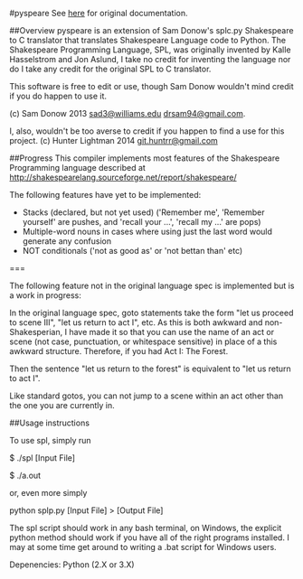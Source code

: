 #pyspeare
See [here](http://shakespearelang.sourceforge.net/report/shakespeare/) for original documentation.

##Overview
pyspeare is an extension of Sam Donow's splc.py Shakespeare to C translator that translates Shakespeare Language code to Python. 
The Shakespeare Programming Language, SPL, was originally invented by Kalle Hasselstrom and Jon Aslund, I take no credit for 
inventing the language nor do I take any credit for the original SPL to C translator.

This software is free to edit or use, though Sam Donow wouldn't mind credit if you do happen to use it.

(c) Sam Donow 2013 
sad3@williams.edu 
drsam94@gmail.com.



I, also, wouldn't be too averse to credit if you happen to find a use for this project. 
(c) Hunter Lightman 2014 
git.huntrr@gmail.com


##Progress
This compiler implements most features of the Shakespeare Programming language described at
http://shakespearelang.sourceforge.net/report/shakespeare/

The following features have yet to be implemented:
- Stacks (declared, but not yet used) ('Remember me', 'Remember yourself' are pushes, and 'recall your ...', 'recall my ...' are pops)
- Multiple-word nouns in cases where using just the last word would generate any confusion
- NOT conditionals ('not as good as' or 'not bettan than' etc)

===

The following feature not in the original language spec is implemented but is a work in progress:

In the original language spec, goto statements take the form "let us proceed to scene III", "let us return to act I",
etc. As this is both awkward and non-Shakesperian, I have made it so that you can use the name of an act or scene (not case,
punctuation, or whitespace sensitive) in place of a this awkward structure. Therefore, if you had
Act I: The Forest.

Then the sentence "let us return to the forest" is equivalent to "let us return to act I".

Like standard gotos, you can not jump to a scene within an act other than the one you are currently in.


##Usage instructions

To use spl, simply run

$ ./spl [Input File]

$ ./a.out

or, even more simply

python splp.py [Input File] > [Output File]

The spl script should work in any bash terminal, on Windows, the explicit python method should work if you have
all of the right programs installed. I may at some time get around to writing a .bat script for Windows users.

Depenencies:
Python (2.X or 3.X)
